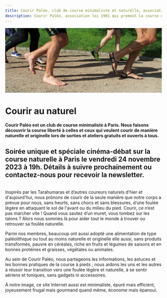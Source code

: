 ```yaml
---
title: Courir Paléo, club de course minimaliste et naturelle, association à Paris
description: Courir Paléo, association loi 1901 qui promeut la course naturelle et minimaliste ainsi que l'alimentation originelle de l'Homme non sédentaire. Nos sorties et ateliers à Paris sont gratuits et ouverts à tous.
---
```

![Courir Paleo](/assets/images/CourirPaleo_course_Parc-Montsouris_foulees_1200px.jpg)
# Courir au naturel
#### Courir Paléo est un club de course minimaliste à Paris. Nous faisons découvrir la course liberté à celles et ceux qui veulent courir de manière naturelle et originelle lors de sorties et ateliers gratuits et ouverts à tous.
## Soirée unique et spéciale cinéma-débat sur la course naturelle à Paris le vendredi 24 novembre 2023 à 19h. Détails à suivre prochainement ou contactez-nous pour recevoir la newsletter.
<br>Inspirés par les Tarahumaras et d’autres coureurs naturels d’hier et d'aujourd'hui, nous prônons de courir de la seule manière que notre corps a prévue pour nous, sans heurts, sans chocs et sans blessures, d’une foulée légère en attaquant le sol de l'avant ou du milieu du pied. Courir, ce n’est pas marcher vite&nbsp;! Quand vous sautez d’un muret, vous tombez sur les talons&nbsp;? Alors nous sommes là pour aider tout le monde à trouver ou retrouver sa foulée naturelle.

Parmi nos membres, beaucoup ont aussi adopté une alimentation de type paléolithique ou tout au moins naturelle et originelle elle aussi, sans produits transformés, pauvre en céréales, riche en fruits et légumes de saisons et en bonnes protéines et graisses, végétales ou animales.

Au sein de Courir Paléo, nous partageons les informations, les astuces et les bonnes pratiques de la course à pieds&nbsp;; nous aidons les uns et les autres à réussir leur transition vers une foulée légère et naturelle, à se sentir aériens et toniques, sans gadgets ni accessoires.

À notre image, ce site Internet aussi est minimaliste, épuré mais efficient, joyeusement frugal mais gourmand quand même, économe mais épanoui.

